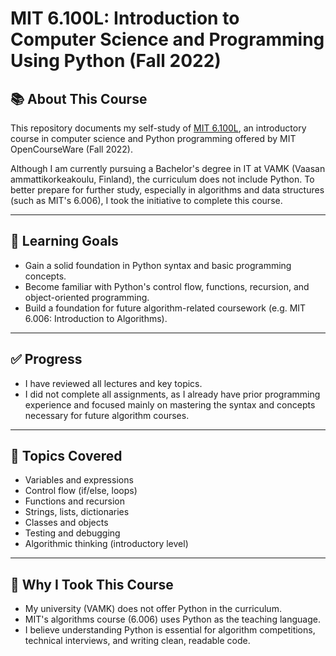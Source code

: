 # MIT 6.100L: Introduction to Computer Science and Programming Using Python (Fall 2022)

## 📚 About This Course

This repository documents my self-study of [MIT 6.100L](https://ocw.mit.edu/courses/6-100l-introduction-to-cs-and-programming-using-python-fall-2022/), an introductory course in computer science and Python programming offered by MIT OpenCourseWare (Fall 2022).

Although I am currently pursuing a Bachelor's degree in IT at VAMK (Vaasan ammattikorkeakoulu, Finland), the curriculum does not include Python. To better prepare for further study, especially in algorithms and data structures (such as MIT's 6.006), I took the initiative to complete this course.

---

## 🎯 Learning Goals

- Gain a solid foundation in Python syntax and basic programming concepts.
- Become familiar with Python's control flow, functions, recursion, and object-oriented programming.
- Build a foundation for future algorithm-related coursework (e.g. MIT 6.006: Introduction to Algorithms).

---

## ✅ Progress

- I have reviewed all lectures and key topics.
- I did not complete all assignments, as I already have prior programming experience and focused mainly on mastering the syntax and concepts necessary for future algorithm courses.

---

## 🧠 Topics Covered

- Variables and expressions
- Control flow (if/else, loops)
- Functions and recursion
- Strings, lists, dictionaries
- Classes and objects
- Testing and debugging
- Algorithmic thinking (introductory level)

---

## 📌 Why I Took This Course

- My university (VAMK) does not offer Python in the curriculum.
- MIT's algorithms course (6.006) uses Python as the teaching language.
- I believe understanding Python is essential for algorithm competitions, technical interviews, and writing clean, readable code.

